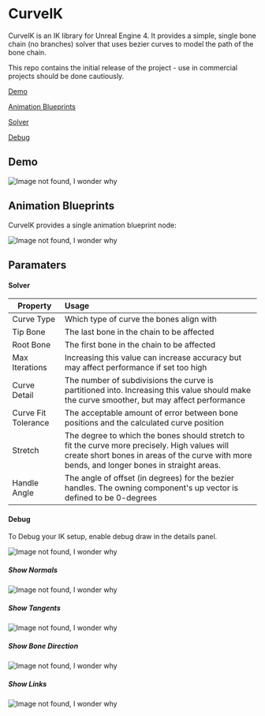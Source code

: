 # CurveIK

CurveIK is an IK library for Unreal Engine 4. It provides a simple, single bone chain (no branches) solver that uses bezier curves to model the path of the bone chain.

This repo contains the initial release of the project - use in commercial projects should be done cautiously.


[Demo](#demo)

[Animation Blueprints](#animation-blueprints)

[Solver](#solver)

[Debug](#debug)

## Demo

![Image not found, I wonder why](https://raw.githubusercontent.com/dharness/CurveIK/master/Docs/All_3_vs.gif)

## Animation Blueprints

CurveIK provides a single animation blueprint node:

![Image not found, I wonder why](https://raw.githubusercontent.com/dharness/CurveIK/master/Docs/AnimationBlueprintNode.png)

## Paramaters

#### Solver

| Property        | Usage           |
| ------------- |:-------------|
| Curve Type      | Which type of curve the bones align with |
| Tip Bone      | The last bone in the chain to be affected      |
| Root Bone | The first bone in the chain to be affected      |
| Max Iterations | Increasing this value can increase accuracy but may affect performance if set too high|
| Curve Detail | The number of subdivisions the curve is partitioned into. Increasing this value should make the curve smoother, but may affect performance |
| Curve Fit Tolerance | The acceptable amount of error between bone positions and the calculated curve position |
| Stretch | The degree to which the bones should stretch to fit the curve more precisely. High values will create short bones in areas of the curve with more bends, and longer bones in straight areas. |
| Handle Angle | The angle of offset (in degrees) for the bezier handles. The owning component's up vector is defined to be 0-degrees |


#### Debug

To Debug your IK setup, enable debug draw in the details panel.

![Image not found, I wonder why](https://raw.githubusercontent.com/dharness/CurveIK/master/Docs/debug.gif=250x250)


##### Show Normals
![Image not found, I wonder why](https://raw.githubusercontent.com/dharness/CurveIK/master/Docs/ShowNormals.png=250x250)
##### Show Tangents
![Image not found, I wonder why](https://raw.githubusercontent.com/dharness/CurveIK/master/Docs/ShowTangents.png=250x250)
##### Show Bone Direction
![Image not found, I wonder why](https://raw.githubusercontent.com/dharness/CurveIK/master/Docs/ShowBoneDirection.png=250x250)
##### Show Links
![Image not found, I wonder why](https://raw.githubusercontent.com/dharness/CurveIK/master/Docs/ShowLinks.png=250x250)